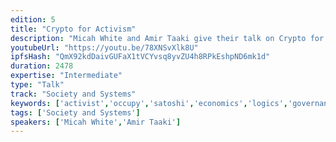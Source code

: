 ```yaml
---
edition: 5
title: "Crypto for Activism"
description: "Micah White and Amir Taaki give their talk on Crypto for Activism."
youtubeUrl: "https://youtu.be/78XNSvXlk8U"
ipfsHash: "QmX92kdDaivGUFaX1tVCYvsq8yvZU4h8RPkEshpND6mk1d"
duration: 2478
expertise: "Intermediate"
type: "Talk"
track: "Society and Systems"
keywords: ['activist','occupy','satoshi','economics','logics','governance','funding mechanisms','adversarial','general']
tags: ['Society and Systems']
speakers: ['Micah White','Amir Taaki']
---
```

